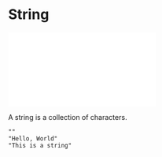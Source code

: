 # String

![String](../assets/string.md)

A string is a collection of characters.

```text
""
"Hello, World"
"This is a string"
```
